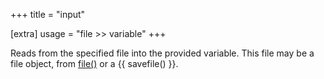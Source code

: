 +++
title = "input"

[extra]
usage = "file >> variable"
+++

Reads from the specified file into the provided variable. This file may be a file object, from [file()](@/language/proc/file.md) or a {{ savefile() }}.
